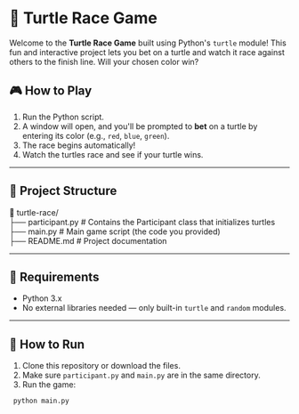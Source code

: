 # 🐢 Turtle Race Game

Welcome to the **Turtle Race Game** built using Python's `turtle` module! This fun and interactive project lets you bet on a turtle and watch it race against others to the finish line. Will your chosen color win?

## 🎮 How to Play

1. Run the Python script.
2. A window will open, and you'll be prompted to **bet** on a turtle by entering its color (e.g., `red`, `blue`, `green`).
3. The race begins automatically!
4. Watch the turtles race and see if your turtle wins.

---

## 📂 Project Structure

📁 turtle-race/<br>
├── participant.py # Contains the Participant class that initializes turtles <br>
├── main.py # Main game script (the code you provided) <br>
├── README.md # Project documentation


---

## 🧠 Requirements

- Python 3.x
- No external libraries needed — only built-in `turtle` and `random` modules.

---

## 🚀 How to Run

1. Clone this repository or download the files.
2. Make sure `participant.py` and `main.py` are in the same directory.
3. Run the game:

```bash
 python main.py

